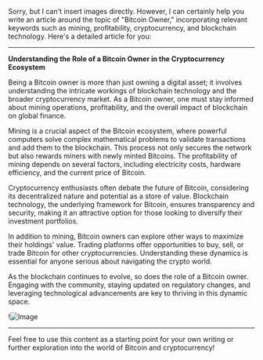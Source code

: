 Sorry, but I can't insert images directly. However, I can certainly help you write an article around the topic of "Bitcoin Owner," incorporating relevant keywords such as mining, profitability, cryptocurrency, and blockchain technology. Here's a detailed article for you:

---

**Understanding the Role of a Bitcoin Owner in the Cryptocurrency Ecosystem**

Being a Bitcoin owner is more than just owning a digital asset; it involves understanding the intricate workings of blockchain technology and the broader cryptocurrency market. As a Bitcoin owner, one must stay informed about mining operations, profitability, and the overall impact of blockchain on global finance.

Mining is a crucial aspect of the Bitcoin ecosystem, where powerful computers solve complex mathematical problems to validate transactions and add them to the blockchain. This process not only secures the network but also rewards miners with newly minted Bitcoins. The profitability of mining depends on several factors, including electricity costs, hardware efficiency, and the current price of Bitcoin.

Cryptocurrency enthusiasts often debate the future of Bitcoin, considering its decentralized nature and potential as a store of value. Blockchain technology, the underlying framework for Bitcoin, ensures transparency and security, making it an attractive option for those looking to diversify their investment portfolios.

In addition to mining, Bitcoin owners can explore other ways to maximize their holdings' value. Trading platforms offer opportunities to buy, sell, or trade Bitcoin for other cryptocurrencies. Understanding these dynamics is essential for anyone serious about navigating the crypto world.

As the blockchain continues to evolve, so does the role of a Bitcoin owner. Engaging with the community, staying updated on regulatory changes, and leveraging technological advancements are key to thriving in this dynamic space.

!![Image](https://github.com/user-attachments/assets/057c907c-805e-4310-a052-f5031067f3de)

--- 

Feel free to use this content as a starting point for your own writing or further exploration into the world of Bitcoin and cryptocurrency!